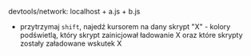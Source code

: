 devtools/network: localhost + a.js + b.js
- przytrzymaj `shift`, najedź kursorem na dany skrypt "X" - kolory podświetlą, który skrypt zainicjował ładowanie X oraz które skrypty zostały załadowane wskutek X
